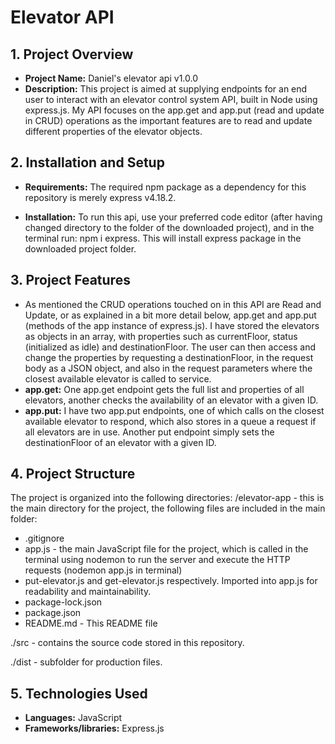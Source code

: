 # Elevator API

## 1. Project Overview

- **Project Name:** Daniel's elevator api v1.0.0
- **Description:** This project is aimed at supplying endpoints for an end user to interact with an elevator control system API, built in Node using express.js. My API focuses on the app.get and app.put (read and update in CRUD) operations as the important features are to read and update different properties of the elevator objects. 

## 2. Installation and Setup

- **Requirements:** The required npm package as a dependency for this repository is merely express v4.18.2. 

- **Installation:** To run this api, use your preferred code editor (after having changed directory to the folder of the downloaded project), and in the terminal run: npm i express. This will install express package in the downloaded project folder. 

## 3. Project Features

- As mentioned the CRUD operations touched on in this API are Read and Update, or as explained in a bit more detail below, app.get and app.put (methods of the app instance of express.js). I have stored the elevators as objects in an array, with properties such as currentFloor, status (initialized as idle) and destinationFloor. The user can then access and change the properties by requesting a destinationFloor, in the request body as a JSON object, and also in the request parameters where the closest available elevator is called to service. 
- **app.get:** One app.get endpoint gets the full list and properties of all elevators, another checks the availability of an elevator with a given ID.
- **app.put:** I have two app.put endpoints, one of which calls on the closest available elevator to respond, which also stores in a queue a request if all elevators are in use. Another put endpoint simply sets the destinationFloor of an elevator with a given ID. 

## 4. Project Structure

The project is organized into the following directories:
/elevator-app - this is the main directory for the project, the following files are included in the main folder:
- .gitignore
- app.js - the main JavaScript file for the project, which is called in the terminal using nodemon to run the server and execute the HTTP requests (nodemon app.js in terminal)
- put-elevator.js and get-elevator.js respectively. Imported into app.js for readability and maintainability. 
- package-lock.json
- package.json
- README.md - This README file

./src - contains the source code stored in this repository.

./dist - subfolder for production files. 

## 5. Technologies Used

- **Languages:** JavaScript
- **Frameworks/libraries:** Express.js